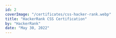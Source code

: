 ```yaml
---
id: 2
coverImage: "/certificates/css-hacker-rank.webp"
title: "HackerRank CSS Certification"
by: "HackerRank"
date: "May 30, 2022"
---
```

